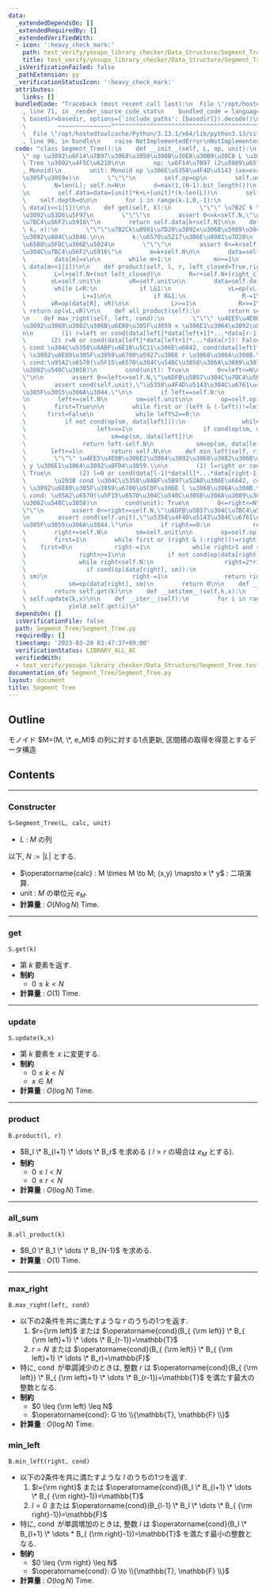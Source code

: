```yaml
---
data:
  _extendedDependsOn: []
  _extendedRequiredBy: []
  _extendedVerifiedWith:
  - icon: ':heavy_check_mark:'
    path: test_verify/yosupo_library_checker/Data_Structure/Segment_Tree.test.py
    title: test_verify/yosupo_library_checker/Data_Structure/Segment_Tree.test.py
  _isVerificationFailed: false
  _pathExtension: py
  _verificationStatusIcon: ':heavy_check_mark:'
  attributes:
    links: []
  bundledCode: "Traceback (most recent call last):\n  File \"/opt/hostedtoolcache/Python/3.13.1/x64/lib/python3.13/site-packages/onlinejudge_verify/documentation/build.py\"\
    , line 71, in _render_source_code_stat\n    bundled_code = language.bundle(stat.path,\
    \ basedir=basedir, options={'include_paths': [basedir]}).decode()\n          \
    \         ~~~~~~~~~~~~~~~^^^^^^^^^^^^^^^^^^^^^^^^^^^^^^^^^^^^^^^^^^^^^^^^^^^^^^^^^^^^^^^^^^\n\
    \  File \"/opt/hostedtoolcache/Python/3.13.1/x64/lib/python3.13/site-packages/onlinejudge_verify/languages/python.py\"\
    , line 96, in bundle\n    raise NotImplementedError\nNotImplementedError\n"
  code: "class Segment_Tree():\n    def __init__(self, L, op, unit):\n        \"\"\
    \" op \u3092\u6F14\u7B97\u3068\u3059\u308B\u30EA\u30B9\u30C8 L \u306E Segment\
    \ Tree \u3092\u4F5C\u6210\n\n        op: \u6F14\u7B97 (2\u5909\u6570\u95A2\u6570\
    , Monoid)\n        unit: Monoid op \u306E\u5358\u4F4D\u5143 (xe=ex=x\u3092\u6E80\
    \u305F\u3059e)\n        \"\"\"\n        self.op=op\n        self.unit=unit\n\n\
    \        N=len(L); self.n=N\n        d=max(1,(N-1).bit_length())\n        k=1<<d\n\
    \n        self.data=data=[unit]*k+L+[unit]*(k-len(L))\n        self.N=k\n    \
    \    self.depth=d\n\n        for i in range(k-1,0,-1):\n            data[i]=op(data[i<<1],\
    \ data[i<<1|1])\n\n    def get(self, k):\n        \"\"\" \u7B2C k \u8981\u7D20\
    \u3092\u53D6\u5F97\n        \"\"\"\n        assert 0<=k<self.N,\"\u6DFB\u5B57\u304C\
    \u7BC4\u56F2\u5916\"\n        return self.data[k+self.N]\n\n    def update(self,\
    \ k, x):\n        \"\"\"\u7B2Ck\u8981\u7D20\u3092x\u306B\u5909\u3048,\u66F4\u65B0\
    \u3092\u884C\u3046.\n\n        k:\u6570\u5217\u306E\u8981\u7D20\n        x:\u66F4\
    \u65B0\u5F8C\u306E\u5024\n        \"\"\"\n        assert 0<=k<self.N,\"\u6DFB\u5B57\
    \u304C\u7BC4\u56F2\u5916\"\n        m=k+self.N\n\n        data=self.data; op=self.op\n\
    \        data[m]=x\n\n        while m>1:\n            m>>=1\n            data[m]=op(data[m<<1],\
    \ data[m<<1|1])\n\n    def product(self, l, r, left_closed=True,right_closed=True):\n\
    \        L=l+self.N+(not left_closed)\n        R=r+self.N+(right_closed)\n\n \
    \       vL=self.unit\n        vR=self.unit\n\n        data=self.data; op=self.op\n\
    \        while L<R:\n            if L&1:\n                vL=op(vL, data[L])\n\
    \                L+=1\n\n            if R&1:\n                R-=1\n         \
    \       vR=op(data[R], vR)\n\n            L>>=1\n            R>>=1\n\n       \
    \ return op(vL,vR)\n\n    def all_product(self):\n        return self.data[1]\n\
    \n    def max_right(self, left, cond):\n        \"\"\" \u4EE5\u4E0B\u306E2\u3064\
    \u3092\u3068\u3082\u306B\u6E80\u305F\u3059 x \u306E1\u3064\u3092\u8FD4\u3059.\\\
    n\n        (1) r=left or cond(data[left]*data[left+1]*...*data[r-1]): True\n \
    \       (2) r=N or cond(data[left]*data[left+1]*...*data[r]): False\n        \u203B\
    \ cond \u304C\u5358\u8ABF\u6E1B\u5C11\u306E\u6642, cond(data[left]*...*data[r-1])\
    \ \u3092\u6E80\u305F\u3059\u6700\u5927\u306E r \u3068\u306A\u308B.\n\n       \
    \ cond:\u95A2\u6570(\u5F15\u6570\u304C\u540C\u3058\u306A\u3089\u3070\u7D50\u679C\
    \u3082\u540C\u3058)\n        cond(unit): True\n        0<=left<=N\n        \"\"\
    \"\n\n        assert 0<=left<=self.N,\"\u6DFB\u5B57\u304C\u7BC4\u56F2\u5916\"\n\
    \        assert cond(self.unit),\"\u5358\u4F4D\u5143\u304C\u6761\u4EF6\u3092\u6E80\
    \u305F\u3055\u306A\u3044.\"\n\n        if left==self.N:\n            return self.N\n\
    \n        left+=self.N\n        sm=self.unit\n\n        op=self.op; data=self.data\n\
    \        first=True\n\n        while first or (left & (-left))!=left:\n      \
    \      first=False\n            while left%2==0:\n                left>>=1\n \
    \           if not cond(op(sm, data[left])):\n                while left<self.N:\n\
    \                    left<<=1\n                    if cond(op(sm, data[left])):\n\
    \                        sm=op(sm, data[left])\n                        left+=1\n\
    \                return left-self.N\n            sm=op(sm, data[left])\n     \
    \       left+=1\n        return self.N\n\n    def min_left(self, right, cond):\n\
    \        \"\"\" \u4EE5\u4E0B\u306E2\u3064\u3092\u3068\u3082\u306B\u6E80\u305F\u3059\
    \ y \u306E1\u3064\u3092\u8FD4\u3059.\\n\n        (1) l=right or cond(data[l]*data[l+1]*...*data[right-1]):\
    \ True\n        (2) l=0 or cond(data[l-1]*data[l]*...*data[right-1]): False\n\
    \        \u203B cond \u304C\u5358\u8ABF\u5897\u52A0\u306E\u6642, cond(data[l]*...*data[right-1])\
    \ \u3092\u6E80\u305F\u3059\u6700\u5C0F\u306E l \u3068\u306A\u308B.\n\n       \
    \ cond: \u95A2\u6570(\u5F15\u6570\u304C\u540C\u3058\u306A\u3089\u3070\u7D50\u679C\
    \u3082\u540C\u3058)\n        cond(unit): True\n        0<=right<=N\n        \"\
    \"\"\n        assert 0<=right<=self.N,\"\u6DFB\u5B57\u304C\u7BC4\u56F2\u5916\"\
    \n        assert cond(self.unit),\"\u5358\u4F4D\u5143\u304C\u6761\u4EF6\u3092\u6E80\
    \u305F\u3055\u306A\u3044.\"\n\n        if right==0:\n            return 0\n\n\
    \        right+=self.N\n        sm=self.unit\n\n        op=self.op; data=self.data\n\
    \        first=1\n        while first or (right & (-right))!=right:\n        \
    \    first=0\n            right-=1\n            while right>1 and right&1:\n \
    \               right>>=1\n\n            if not cond(op(data[right], sm)):\n \
    \               while right<self.N:\n                    right=2*right+1\n   \
    \                 if cond(op(data[right], sm)):\n                        sm=op(data[right],\
    \ sm)\n                        right-=1\n                return right+1-self.N\n\
    \            sm=op(data[right], sm)\n        return 0\n\n    def __getitem__(self,k):\n\
    \        return self.get(k)\n\n    def __setitem__(self,k,x):\n        return\
    \ self.update(k,x)\n\n    def __iter__(self):\n        for i in range(self.n):\n\
    \            yield self.get(i)\n"
  dependsOn: []
  isVerificationFile: false
  path: Segment_Tree/Segment_Tree.py
  requiredBy: []
  timestamp: '2023-03-20 03:47:37+09:00'
  verificationStatus: LIBRARY_ALL_AC
  verifiedWith:
  - test_verify/yosupo_library_checker/Data_Structure/Segment_Tree.test.py
documentation_of: Segment_Tree/Segment_Tree.py
layout: document
title: Segment Tree
---
```


## Outline

モノイド $M=(M, \*, e_M)$ の列に対する1点更新, 区間積の取得を得意とするデータ構造

## Contents

---

### Constructer

```Python
S=Segment_Tree(L, calc, unit)
```

- $L$ : $M$ の列

以下, $N:=\lvert L \rvert$ とする.

- $\operatorname{calc} : M \times M \to M; (x,y) \mapsto x \* y$ : 二項演算.
- $\mathrm{unit}$ : $M$  の単位元 $e_M$.
- **計算量** : $O(N \log N)$ Time.

---

### get

```Pyhon
S.get(k)
```

- 第 $k$ 要素を返す.
- **制約**
  - $0 \leq k \lt N$
- **計算量** : $O(1)$ Time.

---

### update

```Pyhon
S.update(k,x)
```

- 第 $k$ 要素を $x$ に変更する.
- **制約**
  - $0 \leq k \lt N$
  - $x \in M$
- **計算量** : $O(\log N)$ Time.

---

### product

```Pyhon
B.product(l, r)
```

- $B_l \* B_{l+1} \* \dots \* B_r$ を求める ( $l \gt r$ の場合は $e_M$ とする).
- **制約**
  - $0 \leq l \lt N$
  - $0 \leq r \lt N$
- **計算量** : $O(\log N)$ Time.

---

### all_sum

```Pyhon
B.all_product(k)
```

- $B_0 \* B_1 \* \dots \* B_{N-1}$ を求める.
- **計算量** : $O(1)$ Time.

---

### max_right

```Pyhon
B.max_right(left, cond)
```

- 以下の2条件を共に満たすような $r$ のうちの1つを返す.
  1. $r={\rm left}$ または $\operatorname{cond}(B_{ {\rm left}} \* B_{ {\rm left}+1} \* \dots \* B_{r-1})=\mathbb{T}$
  1. $r=N$ または $\operatorname{cond}(B_{ {\rm left}} \* B_{ {\rm left}+1} \* \dots \* B_r)=\mathbb{F}$
- 特に, $\operatorname{cond}$ が単調減少のときは, 整数 $r$ は $\operatorname{cond}(B_{ {\rm left}} \* B_{ {\rm left}+1} \* \dots \* B_{r-1})=\mathbb{T}$ を満たす最大の整数となる.
- **制約**
  - $0 \leq {\rm left} \leq N$
  - $\operatorname{cond}: G \to \\{\mathbb{T}, \mathbb{F} \\}$
- **計算量** : $O(\log N)$ Time.

### min_left

```Pyhon
B.min_left(right, cond)
```

- 以下の2条件を共に満たすような $l$ のうちの1つを返す.
  1. $l={\rm right}$ または $\operatorname{cond}(B_l \* B_{l+1} \* \dots \* B_{ {\rm right}-1})=\mathbb{T}$
  1. $l=0$ または $\operatorname{cond}(B_{l-1} \* B_l \* \dots \* B_{ {\rm right}-1})=\mathbb{F}$
- 特に, $\operatorname{cond}$ が単調増加のときは, 整数 $l$ は $\operatorname{cond}(B_l \* B_{l+1} \* \dots * B_{ {\rm right}-1})=\mathbb{T}$ を満たす最小の整数となる.
- **制約**
  - $0 \leq {\rm right} \leq N$
  - $\operatorname{cond}: G \to \\{\mathbb{T}, \mathbb{F} \\}$
- **計算量** : $O(\log N)$ Time.
